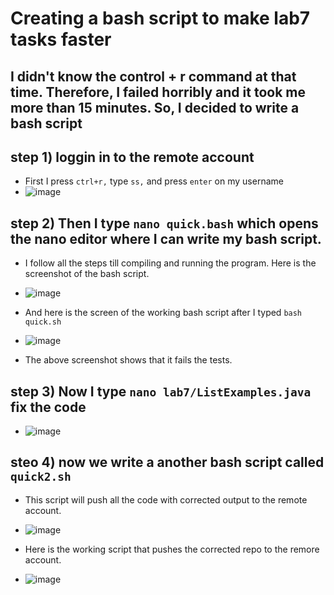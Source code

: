 # Creating a bash script to make lab7 tasks faster

## I didn't know the control + r command at that time. Therefore, I failed horribly and it took me more than 15 minutes. So, I decided to write a bash script

## step 1) loggin in to the remote account
 * First I press `ctrl+r,` type `ss,` and press `enter` on my username
 * ![image](https://user-images.githubusercontent.com/122571122/224516737-dadf1a5c-cf61-4aa6-9221-272011a3ccb7.png)
 
## step 2) Then I type `nano quick.bash` which opens the nano editor where I can write my bash script.
* I follow all the steps till compiling and running the program. Here is the screenshot of the bash script.
* ![image](https://user-images.githubusercontent.com/122571122/224516833-cc41d1f2-b869-4576-b015-835c5bff2d74.png)

* And here is the screen of the working bash script after I typed `bash quick.sh`
* ![image](https://user-images.githubusercontent.com/122571122/224516800-2e4b3342-b8be-4f61-b12e-30bdfefb3bcb.png)
* The above screenshot shows that it fails the tests.

## step 3) Now I type `nano lab7/ListExamples.java` fix the code 
* ![image](https://user-images.githubusercontent.com/122571122/224517213-8c0e98bc-2f7b-4e5e-96f8-c00608156ed1.png)

## steo 4) now we write a another bash script called `quick2.sh`
* This script will push all the code with corrected output to the remote account.
* ![image](https://user-images.githubusercontent.com/122571122/224517450-b31b19ee-4194-4f38-b88f-98d4ee75742e.png)

* Here is the working script that pushes the corrected repo to the remore account.
* ![image](https://user-images.githubusercontent.com/122571122/224517426-f86554d5-3857-4f8b-9ba6-4a603a1947b7.png)


